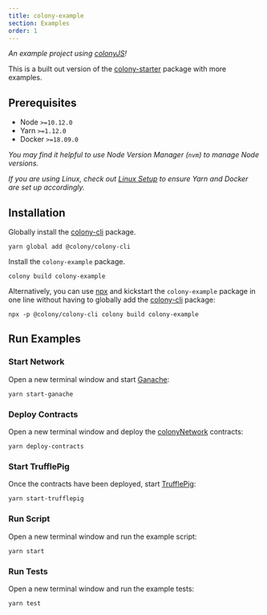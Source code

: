 ```yaml
---
title: colony-example
section: Examples
order: 1
---
```


_An example project using [colonyJS](https://github.com/JoinColony/colonyJS)!_

This is a built out version of the [colony-starter](/starters-colony-starter) package with more examples.

## Prerequisites

- Node `>=10.12.0`
- Yarn `>=1.12.0`
- Docker `>=18.09.0`

_You may find it helpful to use Node Version Manager (`nvm`) to manage Node versions._

_If you are using Linux, check out [Linux Setup](/docs-linux-setup/) to ensure Yarn and Docker are set up accordingly._

## Installation

Globally install the [colony-cli](/cli-colony-cli) package.

```
yarn global add @colony/colony-cli
```

Install the `colony-example` package.

```
colony build colony-example
```

Alternatively, you can use [npx](https://www.npmjs.com/package/npx) and kickstart the `colony-example` package in one line without having to globally add the [colony-cli](/cli-colony-cli) package:

```
npx -p @colony/colony-cli colony build colony-example
```

## Run Examples

### Start Network

Open a new terminal window and start [Ganache](https://github.com/trufflesuite/ganache-cli):

```
yarn start-ganache
```

### Deploy Contracts

Open a new terminal window and deploy the [colonyNetwork](https://github.com/JoinColony/colonyNetwork) contracts:

```
yarn deploy-contracts
```

### Start TrufflePig

Once the contracts have been deployed, start [TrufflePig](https://github.com/JoinColony/trufflepig):

```
yarn start-trufflepig
```

### Run Script

Open a new terminal window and run the example script:

```
yarn start
```

### Run Tests

Open a new terminal window and run the example tests:

```
yarn test
```
